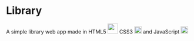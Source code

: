 # Library
A simple library web app made in HTML5 <img src="https://upload.wikimedia.org/wikipedia/commons/thumb/6/61/HTML5_logo_and_wordmark.svg/1200px-HTML5_logo_and_wordmark.svg.png" position="absolute" height="28" width="28" > CSS3 <img src="https://upload.wikimedia.org/wikipedia/commons/thumb/6/62/CSS3_logo.svg/800px-CSS3_logo.svg.png" position="absolute" height="20" width="20" > and JavaScript <img src="https://upload.wikimedia.org/wikipedia/commons/thumb/9/99/Unofficial_JavaScript_logo_2.svg/800px-Unofficial_JavaScript_logo_2.svg.png" position="absolute" height="20" width="20" >
